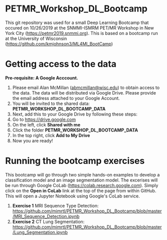 # PETMR_Workshop_DL_Bootcamp

This git repository was used for a small Deep Learning Bootcamp that occured on 10/26/2019 at the SNMMI-ISMRM PET/MR Workshop in New York City (https://petmr2019.snmmi.org). This is based on a bootcamp run at the University of Wisconsin (https://github.com/kmjohnson3/ML4MI_BootCamp)

# Getting access to the data
**Pre-requisite: A Google Acccount.**
1. Please email Alan McMillan (abmcmillan@wisc.edu) to obtain access to the data. The data will be distributed via Google Drive. Please provide the email address attached to your Google Account.
2. You will be invited to the shared data: **PETMR_WORKSHOP_DL_BOOTCAMP_DATA**
3. Next, add this to your Google Drive by following these steps:
  1. Go to https://drive.google.com
  2. On the left, click **Shared with me**
  3. Click the folder **PETMR_WORKSHOP_DL_BOOTCAMP_DATA**
  4. In the top right, click **Add to My Drive**
  5. Now you are ready!

# Running the bootcamp exercises
This bootcamp will go through two simple hands-on examples to develop a classification model and an image segmentation model. The excerises will be run through Google CoLab (https://colab.research.google.com). Simply click on the **Open in CoLab** link at the top of the page from within GitHub. This will open a Jupyter Notebook using Google's CoLab service.

1. **Exercise 1** MRI Sequence Type Detection: https://github.com/mimrtl/PETMR_Workshop_DL_Bootcamp/blob/master/MRI_Sequence_Detection.ipynb
2. **Exercise 2** CT Lung Segmentation: https://github.com/mimrtl/PETMR_Workshop_DL_Bootcamp/blob/master/Lung_Segmentation.ipynb
